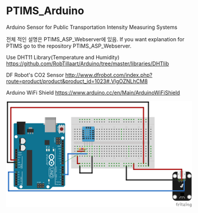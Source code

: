 # PTIMS_Arduino
Arduino Sensor for Public Transportation Intensity Measuring Systems

전체 적인 설명은 PTIMS_ASP_Webserver에 있음.
If you want explanation for PTIMS go to the repository PTIMS_ASP_Webserver.

Use DHT11 Library(Temperature and Humidity)
https://github.com/RobTillaart/Arduino/tree/master/libraries/DHTlib

DF Robot's CO2 Sensor
http://www.dfrobot.com/index.php?route=product/product&product_id=1023#.VlgOZNLhCM8

Arduino WiFi Shield
https://www.arduino.cc/en/Main/ArduinoWiFiShield


<img src="./arduino.png">
